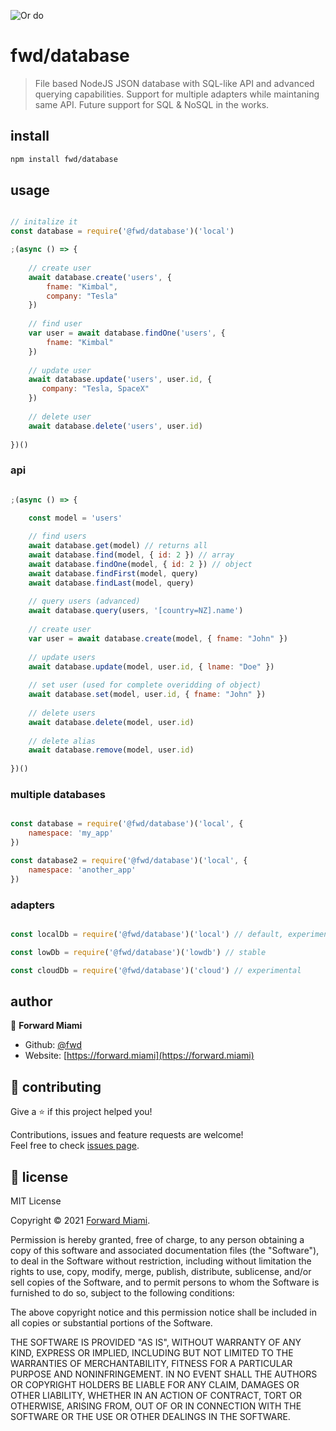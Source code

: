 <!-- <h1 align="center">JSON Database</h1> -->

![Or do](https://i.ibb.co/17s2yyM/image.png)

# fwd/database

> File based NodeJS JSON database with SQL-like API and advanced querying capabilities. Support for multiple adapters while maintaning same API. Future support for SQL & NoSQL in the works. 

## install

```sh
npm install fwd/database
```

## usage

```js

// initalize it
const database = require('@fwd/database')('local')

;(async () => {
  	
	// create user
	await database.create('users', {
		fname: "Kimbal",
		company: "Tesla"
	})
	
	// find user
	var user = await database.findOne('users', {
		fname: "Kimbal"
	})
	
	// update user
	await database.update('users', user.id, {
	   company: "Tesla, SpaceX"
	})
	
	// delete user
	await database.delete('users', user.id)
  
})()

```

### api

```js

;(async () => {

	const model = 'users'
	
	// find users
	await database.get(model) // returns all
	await database.find(model, { id: 2 }) // array
	await database.findOne(model, { id: 2 }) // object
	await database.findFirst(model, query) 
	await database.findLast(model, query)
	
	// query users (advanced)
	await database.query(users, '[country=NZ].name')
	
	// create user
	var user = await database.create(model, { fname: "John" })
	
	// update users
	await database.update(model, user.id, { lname: "Doe" })
	
	// set user (used for complete overidding of object)
	await database.set(model, user.id, { fname: "John" })
	
	// delete users
	await database.delete(model, user.id)
	
	// delete alias
	await database.remove(model, user.id)
  
})()

```


### multiple databases

```js

const database = require('@fwd/database')('local', {
	namespace: 'my_app'
})

const database2 = require('@fwd/database')('local', {
	namespace: 'another_app'
})

```

### adapters

```js

const localDb = require('@fwd/database')('local') // default, experimental

const lowDb = require('@fwd/database')('lowdb') // stable

const cloudDb = require('@fwd/database')('cloud') // experimental

```


## author

👤  **Forward Miami**

* Github: [@fwd](https://github.com/fwd)
* Website: [https://forward.miami](https://forward.miami)

## 🤝 contributing

Give a ⭐️ if this project helped you!

Contributions, issues and feature requests are welcome! <br />Feel free to check [issues page](https://github.com/fwd/database/issues).

## 📝 license

MIT License

Copyright © 2021 [Forward Miami](https://forward.miami).

Permission is hereby granted, free of charge, to any person obtaining a copy
of this software and associated documentation files (the "Software"), to deal
in the Software without restriction, including without limitation the rights
to use, copy, modify, merge, publish, distribute, sublicense, and/or sell
copies of the Software, and to permit persons to whom the Software is
furnished to do so, subject to the following conditions:

The above copyright notice and this permission notice shall be included in all
copies or substantial portions of the Software.

THE SOFTWARE IS PROVIDED "AS IS", WITHOUT WARRANTY OF ANY KIND, EXPRESS OR
IMPLIED, INCLUDING BUT NOT LIMITED TO THE WARRANTIES OF MERCHANTABILITY,
FITNESS FOR A PARTICULAR PURPOSE AND NONINFRINGEMENT. IN NO EVENT SHALL THE
AUTHORS OR COPYRIGHT HOLDERS BE LIABLE FOR ANY CLAIM, DAMAGES OR OTHER
LIABILITY, WHETHER IN AN ACTION OF CONTRACT, TORT OR OTHERWISE, ARISING FROM,
OUT OF OR IN CONNECTION WITH THE SOFTWARE OR THE USE OR OTHER DEALINGS IN THE
SOFTWARE.
